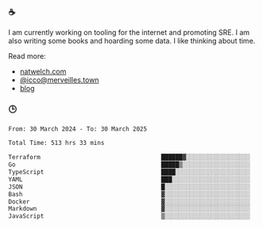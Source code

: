 ### ☕

I am currently working on tooling for the internet and promoting SRE. I am also writing some books and hoarding some data. I like thinking about time. 

Read more:

 - [natwelch.com](https://natwelch.com)
 - [@icco@merveilles.town](https://merveilles.town/@icco)
 - [blog](https://writing.natwelch.com)

### 🕒

<!--START_SECTION:waka-->

```txt
From: 30 March 2024 - To: 30 March 2025

Total Time: 513 hrs 33 mins

Terraform                                  ██████▓░░░░░░░░░░░░░░░░░░   26.15 %
Go                                         █████▒░░░░░░░░░░░░░░░░░░░   21.38 %
TypeScript                                 ████░░░░░░░░░░░░░░░░░░░░░   15.48 %
YAML                                       ███░░░░░░░░░░░░░░░░░░░░░░   12.58 %
JSON                                       █░░░░░░░░░░░░░░░░░░░░░░░░   04.43 %
Bash                                       ▓░░░░░░░░░░░░░░░░░░░░░░░░   03.30 %
Docker                                     ▓░░░░░░░░░░░░░░░░░░░░░░░░   02.89 %
Markdown                                   ▓░░░░░░░░░░░░░░░░░░░░░░░░   02.22 %
JavaScript                                 ▒░░░░░░░░░░░░░░░░░░░░░░░░   01.83 %
```

<!--END_SECTION:waka-->
